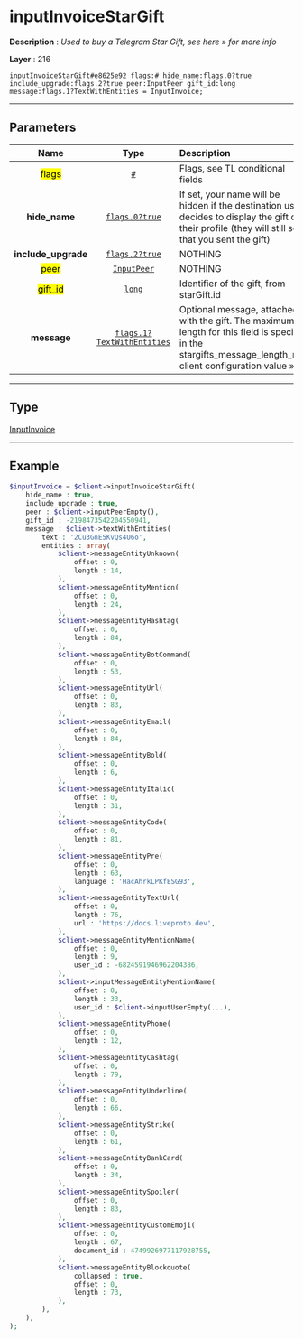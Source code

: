 # inputInvoiceStarGift

**Description** : *Used to buy a Telegram Star Gift, see here &raquo; for more info*

**Layer** : 216

```tl
inputInvoiceStarGift#e8625e92 flags:# hide_name:flags.0?true include_upgrade:flags.2?true peer:InputPeer gift_id:long message:flags.1?TextWithEntities = InputInvoice;
```

---

## Parameters

| Name | Type | Description |
| :---: | :---: | :--- |
| <mark>flags</mark> | [`#`](type/#) | Flags, see TL conditional fields |
| **hide_name** | [`flags.0?true`](type/true) | If set, your name will be hidden if the destination user decides to display the gift on their profile (they will still see that you sent the gift) |
| **include_upgrade** | [`flags.2?true`](type/true) | NOTHING |
| <mark>peer</mark> | [`InputPeer`](type/InputPeer) | NOTHING |
| <mark>gift_id</mark> | [`long`](type/long) | Identifier of the gift, from starGift.id |
| **message** | [`flags.1?TextWithEntities`](type/TextWithEntities) | Optional message, attached with the gift. The maximum length for this field is specified in the stargifts_message_length_max client configuration value » |

---

## Type

[InputInvoice](type/InputInvoice)

---

## Example

```php
$inputInvoice = $client->inputInvoiceStarGift(
	hide_name : true,
	include_upgrade : true,
	peer : $client->inputPeerEmpty(),
	gift_id : -2198473542204550941,
	message : $client->textWithEntities(
		text : '2Cu3GnE5KvQs4U6o',
		entities : array(
			$client->messageEntityUnknown(
				offset : 0,
				length : 14,
			),
			$client->messageEntityMention(
				offset : 0,
				length : 24,
			),
			$client->messageEntityHashtag(
				offset : 0,
				length : 84,
			),
			$client->messageEntityBotCommand(
				offset : 0,
				length : 53,
			),
			$client->messageEntityUrl(
				offset : 0,
				length : 83,
			),
			$client->messageEntityEmail(
				offset : 0,
				length : 84,
			),
			$client->messageEntityBold(
				offset : 0,
				length : 6,
			),
			$client->messageEntityItalic(
				offset : 0,
				length : 31,
			),
			$client->messageEntityCode(
				offset : 0,
				length : 81,
			),
			$client->messageEntityPre(
				offset : 0,
				length : 63,
				language : 'HacAhrkLPKfESG93',
			),
			$client->messageEntityTextUrl(
				offset : 0,
				length : 76,
				url : 'https://docs.liveproto.dev',
			),
			$client->messageEntityMentionName(
				offset : 0,
				length : 9,
				user_id : -6824591946962204386,
			),
			$client->inputMessageEntityMentionName(
				offset : 0,
				length : 33,
				user_id : $client->inputUserEmpty(...),
			),
			$client->messageEntityPhone(
				offset : 0,
				length : 12,
			),
			$client->messageEntityCashtag(
				offset : 0,
				length : 79,
			),
			$client->messageEntityUnderline(
				offset : 0,
				length : 66,
			),
			$client->messageEntityStrike(
				offset : 0,
				length : 61,
			),
			$client->messageEntityBankCard(
				offset : 0,
				length : 34,
			),
			$client->messageEntitySpoiler(
				offset : 0,
				length : 83,
			),
			$client->messageEntityCustomEmoji(
				offset : 0,
				length : 67,
				document_id : 4749926977117928755,
			),
			$client->messageEntityBlockquote(
				collapsed : true,
				offset : 0,
				length : 73,
			),
		),
	),
);
```